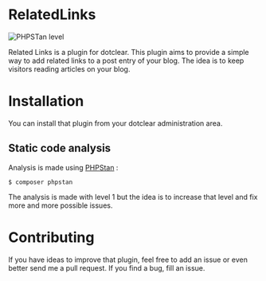 # RelatedLinks

![PHPSTan level](https://img.shields.io/badge/PHPStan-level%201-brightgreen.svg?style=flat)

Related Links is a plugin for dotclear.
This plugin aims to provide a simple way to add related links to a post entry of your blog.
The idea is to keep visitors reading articles on your blog.

# Installation

You can install that plugin from your dotclear administration area.

## Static code analysis

Analysis is made using [PHPStan](https://github.com/phpstan/phpstan) :

```
$ composer phpstan
```

The analysis is made with level 1 but the idea is to increase that level and fix more and more possible issues.

# Contributing

If you have ideas to improve that plugin, feel free to add an issue or even better send me a pull request.
If you find a bug, fill an issue.
